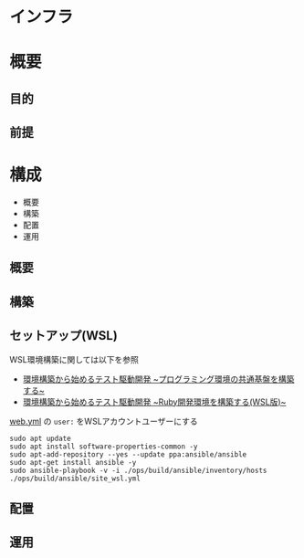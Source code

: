 # インフラ

# 概要

## 目的

## 前提

# 構成

+ 概要
+ 構築
+ 配置
+ 運用

## 概要

## 構築

## セットアップ(WSL)

WSL環境構築に関しては以下を参照

- [環境構築から始めるテスト駆動開発 ~プログラミング環境の共通基盤を構築する~](https://k2works.github.io/2020/04/07/2020-04-08-1/)
- [環境構築から始めるテスト駆動開発 ~Ruby開発環境を構築する(WSL版)~](https://k2works.github.io/2020/04/07/2020-04-08-3/)

[web.yml](ops/build/ansible/group_vars/docker.yml) の `user:` をWSLアカウントユーザーにする

```
sudo apt update
sudo apt install software-properties-common -y
sudo apt-add-repository --yes --update ppa:ansible/ansible 
sudo apt-get install ansible -y
sudo ansible-playbook -v -i ./ops/build/ansible/inventory/hosts ./ops/build/ansible/site_wsl.yml
```

## 配置

## 運用
